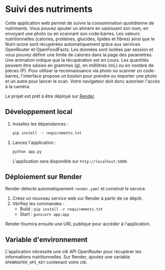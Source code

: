 # Suivi des nutriments

Cette application web permet de suivre la consommation quotidienne de nutriments. Vous pouvez ajouter un aliment en saisissant son nom, en envoyant une photo ou en scannant son code‑barres. Les valeurs nutritionnelles (calories, protéines, glucides, lipides et fibres) ainsi que le Nutri‑score sont récupérées automatiquement grâce aux services OpenRouter et OpenFoodFacts. Les données sont isolées par session et vous pouvez définir une limite de calories dans la page des paramètres. Une animation indique que la récupération est en cours. Les quantités peuvent être saisies en grammes (g), en millilitres (mL) ou en nombre de pièces (P).
Pour utiliser la reconnaissance via photo ou scanner un code-barres, l'interface propose un bouton pour prendre ou importer une photo et un autre pour lancer le scan. Votre navigateur doit donc autoriser l'accès à la caméra.

Le projet est prêt à être déployé sur [Render](https://render.com/).

## Développement local

1. Installez les dépendances :
   ```bash
   pip install -r requirements.txt
   ```
2. Lancez l'application :
   ```bash
   python app.py
   ```
   L'application sera disponible sur `http://localhost:5000`.

## Déploiement sur Render

Render détecte automatiquement `render.yaml` et construit le service.

1. Créez un nouveau service web sur Render à partir de ce dépôt.
2. Vérifiez les commandes :
   - Build : `pip install -r requirements.txt`
   - Start : `gunicorn app:app`

Render fournira ensuite une URL publique pour accéder à l'application.

## Variable d'environnement

L'application nécessite une clé API OpenRouter pour récupérer les informations nutritionnelles. Sur Render, ajoutez une variable `OPENROUTER_API_KEY` contenant votre clé.
